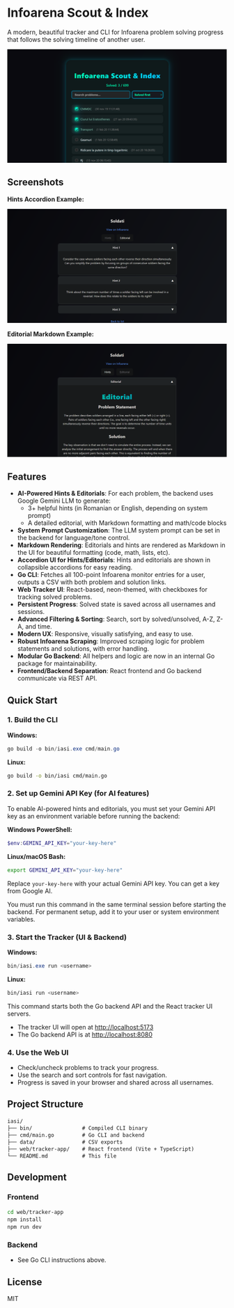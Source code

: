 # Infoarena Scout & Index

A modern, beautiful tracker and CLI for Infoarena problem solving progress that follows the solving timeline of another
user.


![Tracker UI Screenshot](images/UI_screenshot.png)

## Screenshots

**Hints Accordion Example:**

![Hints Screenshot](images/hints_screenshot.png)

**Editorial Markdown Example:**

![Editorial Screenshot](images/editorial_screenshot.png)


## Features

- **AI-Powered Hints & Editorials**: For each problem, the backend uses Google Gemini LLM to generate:
	- 3+ helpful hints (in Romanian or English, depending on system prompt)
	- A detailed editorial, with Markdown formatting and math/code blocks
- **System Prompt Customization**: The LLM system prompt can be set in the backend for language/tone control.
- **Markdown Rendering**: Editorials and hints are rendered as Markdown in the UI for beautiful formatting (code, math, lists, etc).
- **Accordion UI for Hints/Editorials**: Hints and editorials are shown in collapsible accordions for easy reading.
- **Go CLI**: Fetches all 100-point Infoarena monitor entries for a user, outputs a CSV with both problem and solution links.
- **Web Tracker UI**: React-based, neon-themed, with checkboxes for tracking solved problems.
- **Persistent Progress**: Solved state is saved across all usernames and sessions.
- **Advanced Filtering & Sorting**: Search, sort by solved/unsolved, A-Z, Z-A, and time.
- **Modern UX**: Responsive, visually satisfying, and easy to use.
- **Robust Infoarena Scraping**: Improved scraping logic for problem statements and solutions, with error handling.
- **Modular Go Backend**: All helpers and logic are now in an internal Go package for maintainability.
- **Frontend/Backend Separation**: React frontend and Go backend communicate via REST API.


## Quick Start

### 1. Build the CLI

**Windows:**
```powershell
go build -o bin/iasi.exe cmd/main.go
```

**Linux:**
```sh
go build -o bin/iasi cmd/main.go
```

### 2. Set up Gemini API Key (for AI features)

To enable AI-powered hints and editorials, you must set your Gemini API key as an environment variable before running the backend:

**Windows PowerShell:**
```powershell
$env:GEMINI_API_KEY="your-key-here"
```

**Linux/macOS Bash:**
```sh
export GEMINI_API_KEY="your-key-here"
```

Replace `your-key-here` with your actual Gemini API key. You can get a key from Google AI.

You must run this command in the same terminal session before starting the backend. For permanent setup, add it to your user or system environment variables.

### 3. Start the Tracker (UI & Backend)

**Windows:**
```powershell
bin/iasi.exe run <username>
```

**Linux:**
```sh
bin/iasi run <username>
```

This command starts both the Go backend API and the React tracker UI servers.
- The tracker UI will open at [http://localhost:5173](http://localhost:5173)
- The Go backend API is at [http://localhost:8080](http://localhost:8080)

### 4. Use the Web UI
- Check/uncheck problems to track your progress.
- Use the search and sort controls for fast navigation.
- Progress is saved in your browser and shared across all usernames.


## Project Structure

```
iasi/
├── bin/                # Compiled CLI binary
├── cmd/main.go         # Go CLI and backend
├── data/               # CSV exports
├── web/tracker-app/    # React frontend (Vite + TypeScript)
└── README.md           # This file
```

## Development

### Frontend
```sh
cd web/tracker-app
npm install
npm run dev
```

### Backend
- See Go CLI instructions above.


## License
MIT
